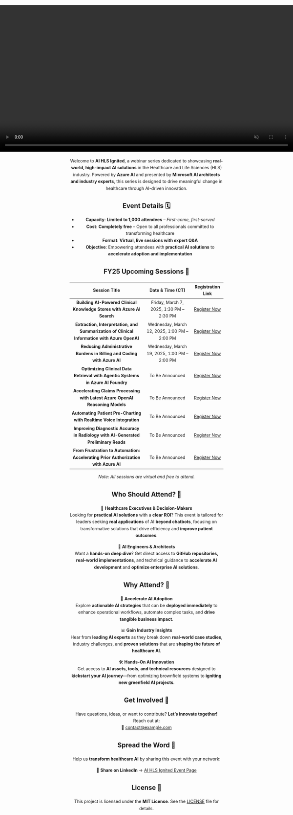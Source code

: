 <!-- Attempt to force the banner to span the entire browser width -->
<div style="
  position: relative;
  left: 50%;
  right: 50%;
  margin-left: -50vw;
  margin-right: -50vw;
  width: 100vw;
  max-width: 100vw;
  overflow: hidden;
  text-align: center;
">
  <video autoplay muted loop playsinline style="width:100%; height:auto;">
    <source src="assets/videos/AI_HLS_Ignited.mp4" type="video/mp4">
    <!-- Fallback image if video is not supported -->
    <img src="assets/images/AI_HLS_Ignited.jpg" alt="AI HLS Ignited Banner">
  </video>
</div>

<!-- Main content container -->
<div style="text-align:center; font-size:14px; line-height:1.6; margin-top:1rem;">
  
Welcome to **AI HLS Ignited**, a webinar series dedicated to showcasing **real-world, high-impact AI solutions** in the Healthcare and Life Sciences (HLS) industry. Powered by **Azure AI** and presented by **Microsoft AI architects and industry experts**, this series is designed to drive meaningful change in healthcare through AI-driven innovation.

## Event Details 🗓️

- **Capacity**: **Limited to 1,000 attendees** – *First-come, first-served*  
- **Cost**: **Completely free** – Open to all professionals committed to transforming healthcare  
- **Format**: **Virtual, live sessions with expert Q&A**  
- **Objective**: Empowering attendees with **practical AI solutions** to **accelerate adoption and implementation**

## FY25 Upcoming Sessions 📅

| **Session Title**                                                                  | **Date & Time (CT)**                 | **Registration Link**                             |
|------------------------------------------------------------------------------------|--------------------------------------|---------------------------------------------------|
| **Building AI-Powered Clinical Knowledge Stores with Azure AI Search**             | Friday, March 7, 2025, 1:30 PM – 2:30 PM | [Register Now](https://example.com/register1)     |
| **Extraction, Interpretation, and Summarization of Clinical Information with Azure OpenAI** | Wednesday, March 12, 2025, 1:00 PM – 2:00 PM | [Register Now](https://example.com/register2)     |
| **Reducing Administrative Burdens in Billing and Coding with Azure AI**            | Wednesday, March 19, 2025, 1:00 PM – 2:00 PM | [Register Now](https://example.com/register3)     |
| **Optimizing Clinical Data Retrieval with Agentic Systems in Azure AI Foundry**    | To Be Announced                       | [Register Now](https://example.com/register4)     |
| **Accelerating Claims Processing with Latest Azure OpenAI Reasoning Models**       | To Be Announced                       | [Register Now](https://example.com/register5)     |
| **Automating Patient Pre-Charting with Realtime Voice Integration**                | To Be Announced                       | [Register Now](https://example.com/register6)     |
| **Improving Diagnostic Accuracy in Radiology with AI-Generated Preliminary Reads** | To Be Announced                       | [Register Now](https://example.com/register7)     |
| **From Frustration to Automation: Accelerating Prior Authorization with Azure AI** | To Be Announced                       | [Register Now](https://example.com/register8)     |

*Note: All sessions are virtual and free to attend.*

## Who Should Attend? 🎯

🔹 **Healthcare Executives & Decision-Makers**  
Looking for **practical AI solutions** with a **clear ROI**? This event is tailored for leaders seeking **real applications** of AI **beyond chatbots**, focusing on transformative solutions that drive efficiency and **improve patient outcomes**.

🔹 **AI Engineers & Architects**  
Want a **hands-on deep dive**? Get direct access to **GitHub repositories, real-world implementations**, and technical guidance to **accelerate AI development** and **optimize enterprise AI solutions**.

## Why Attend? 🌟

🚀 **Accelerate AI Adoption**  
Explore **actionable AI strategies** that can be **deployed immediately** to enhance operational workflows, automate complex tasks, and **drive tangible business impact**.

📊 **Gain Industry Insights**  
Hear from **leading AI experts** as they break down **real-world case studies**, industry challenges, and **proven solutions** that are **shaping the future of healthcare AI**.

🛠 **Hands-On AI Innovation**  
Get access to **AI assets, tools, and technical resources** designed to **kickstart your AI journey**—from optimizing brownfield systems to **igniting new greenfield AI projects**.

## Get Involved 🤝

Have questions, ideas, or want to contribute? **Let’s innovate together!** Reach out at:  
📩 [contact@example.com](mailto:contact@example.com)

## Spread the Word 📣

Help us **transform healthcare AI** by sharing this event with your network:

🔹 **Share on LinkedIn** → [AI HLS Ignited Event Page](https://www.linkedin.com/events/ai-hls-ignited)

## License 📄

This project is licensed under the **MIT License**. See the [LICENSE](LICENSE) file for details.

</div>
